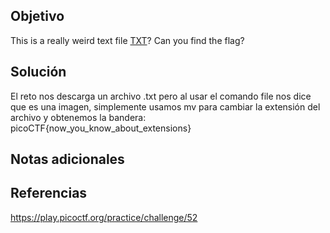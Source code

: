 ## Objetivo
This is a really weird text file [TXT](https://jupiter.challenges.picoctf.org/static/e7e5d188621ee705ceeb0452525412ef/flag.txt)? Can you find the flag?
## Solución 
El reto nos descarga un archivo .txt pero al usar el comando file nos dice que es una imagen, simplemente usamos mv para cambiar la extensión del archivo y obtenemos la bandera:
picoCTF{now_you_know_about_extensions}

## Notas adicionales

## Referencias
https://play.picoctf.org/practice/challenge/52